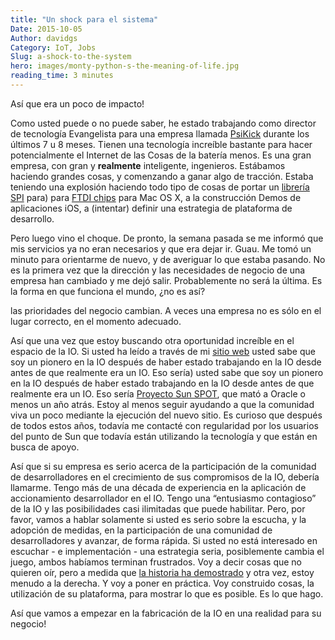 ```yaml
---
title: "Un shock para el sistema"
Date: 2015-10-05
Author: davidgs
Category: IoT, Jobs
Slug: a-shock-to-the-system
hero: images/monty-python-s-the-meaning-of-life.jpg
reading_time: 3 minutes
---
```


Así que era un poco de impacto!

Como usted puede o no puede saber, he estado trabajando como director de tecnología Evangelista para una empresa llamada [PsiKick](http://www.psikick.com) durante los últimos 7 u 8 meses. Tienen una tecnología increíble bastante para hacer potencialmente el Internet de las Cosas de la batería menos. Es una gran empresa, con gran y **realmente** inteligente, ingenieros. Estábamos haciendo grandes cosas, y comenzando a ganar algo de tracción. Estaba teniendo una explosión haciendo todo tipo de cosas de portar un [librería SPI](http://github.com/davidgs/) para) para [FTDI chips](http://ftdichip.com) para Mac OS X, a la construcción Demos de aplicaciones iOS, a (intentar) definir una estrategia de plataforma de desarrollo.

Pero luego vino el choque. De pronto, la semana pasada se me informó que mis servicios ya no eran necesarios y que era dejar ir. Guau. Me tomó un minuto para orientarme de nuevo, y de averiguar lo que estaba pasando. No es la primera vez que la dirección y las necesidades de negocio de una empresa han cambiado y me dejó salir. Probablemente no será la última. Es la forma en que funciona el mundo, ¿no es así?

las prioridades del negocio cambian. A veces una empresa no es sólo en el lugar correcto, en el momento adecuado.

Así que una vez que estoy buscando otra oportunidad increíble en el espacio de la IO. Si usted ha leído a través de mi [sitio web](https://davidgs.com) usted sabe que soy un pionero en la IO después de haber estado trabajando en la IO desde antes de que realmente era un IO. Eso sería) usted sabe que soy un pionero en la IO después de haber estado trabajando en la IO desde antes de que realmente era un IO. Eso sería [Proyecto Sun SPOT](http://www.sunspotdev.org), que mató a Oracle o menos un año atrás. Estoy al menos seguir ayudando a que la comunidad viva un poco mediante la ejecución del nuevo sitio. Es curioso que después de todos estos años, todavía me contacté con regularidad por los usuarios del punto de Sun que todavía están utilizando la tecnología y que están en busca de apoyo.

Así que si su empresa es serio acerca de la participación de la comunidad de desarrolladores en el crecimiento de sus compromisos de la IO, debería llamarme. Tengo más de una década de experiencia en la aplicación de accionamiento desarrollador en el IO. Tengo una “entusiasmo contagioso” de la IO y las posibilidades casi ilimitadas que puede habilitar. Pero, por favor, vamos a hablar solamente si usted es serio sobre la escucha, y la adopción de medidas, en la participación de una comunidad de desarrolladores y avanzar, de forma rápida. Si usted no está interesado en escuchar - e implementación - una estrategia seria, posiblemente cambia el juego, ambos habíamos terminan frustrados. Voy a decir cosas que no quieren oír, pero a medida que [la historia ha demostrado](/posts/category/iot/whos-going-to-drive-iot-innovation/ ) y otra vez, estoy menudo a la derecha. Y voy a poner en práctica. Voy construido cosas, la utilización de su plataforma, para mostrar lo que es posible. Es lo que hago.

Así que vamos a empezar en la fabricación de la IO en una realidad para su negocio!
